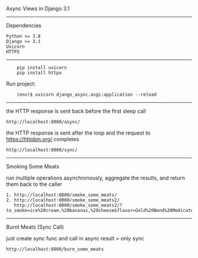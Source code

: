 Async Views in Django 3.1

******************
Dependencies

    Python >= 3.8
    Django >= 3.1
    Uvicorn
    HTTPX
***************************

        pip install uvicorn
        pip install httpx

Run project:

        (env)$ uvicorn django_async.asgi:application --reload

************************
the HTTP response is sent back before the first sleep call
    
    http://localhost:8000/async/

the HTTP response is sent after the loop and the request to https://httpbin.org/ completes

    http://localhost:8000/sync/
***************************

Smoking Some Meats 

run multiple operations asynchronously, aggregate the results, and return them back to the caller

    1. http://localhost:8000/smoke_some_meats/
    2. http://localhost:8000/smoke_some_meats2/
       http://localhost:8000/smoke_some_meats2/?to_smoke=ice%20cream,%20bananas,%20cheese&flavor=Gold%20Bond%20Medicated%20Powder

********************

Burnt Meats (Sync Call)

just create sync func and call in async
result = only sync

    http://localhost:8000/burn_some_meats



